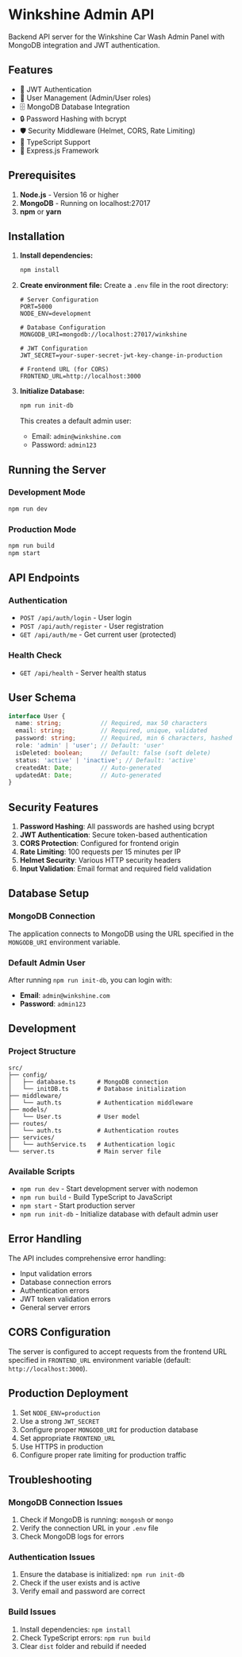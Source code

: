 # Winkshine Admin API

Backend API server for the Winkshine Car Wash Admin Panel with MongoDB integration and JWT authentication.

## Features

- 🔐 JWT Authentication
- 👥 User Management (Admin/User roles)
- 🗄️ MongoDB Database Integration
- 🔒 Password Hashing with bcrypt
- 🛡️ Security Middleware (Helmet, CORS, Rate Limiting)
- 📝 TypeScript Support
- 🚀 Express.js Framework

## Prerequisites

1. **Node.js** - Version 16 or higher
2. **MongoDB** - Running on localhost:27017
3. **npm** or **yarn**

## Installation

1. **Install dependencies:**
   ```bash
   npm install
   ```

2. **Create environment file:**
   Create a `.env` file in the root directory:
   ```env
   # Server Configuration
   PORT=5000
   NODE_ENV=development

   # Database Configuration
   MONGODB_URI=mongodb://localhost:27017/winkshine

   # JWT Configuration
   JWT_SECRET=your-super-secret-jwt-key-change-in-production

   # Frontend URL (for CORS)
   FRONTEND_URL=http://localhost:3000
   ```

3. **Initialize Database:**
   ```bash
   npm run init-db
   ```
   This creates a default admin user:
   - Email: `admin@winkshine.com`
   - Password: `admin123`

## Running the Server

### Development Mode
```bash
npm run dev
```

### Production Mode
```bash
npm run build
npm start
```

## API Endpoints

### Authentication
- `POST /api/auth/login` - User login
- `POST /api/auth/register` - User registration
- `GET /api/auth/me` - Get current user (protected)

### Health Check
- `GET /api/health` - Server health status

## User Schema

```typescript
interface User {
  name: string;           // Required, max 50 characters
  email: string;          // Required, unique, validated
  password: string;       // Required, min 6 characters, hashed
  role: 'admin' | 'user'; // Default: 'user'
  isDeleted: boolean;     // Default: false (soft delete)
  status: 'active' | 'inactive'; // Default: 'active'
  createdAt: Date;        // Auto-generated
  updatedAt: Date;        // Auto-generated
}
```

## Security Features

1. **Password Hashing**: All passwords are hashed using bcrypt
2. **JWT Authentication**: Secure token-based authentication
3. **CORS Protection**: Configured for frontend origin
4. **Rate Limiting**: 100 requests per 15 minutes per IP
5. **Helmet Security**: Various HTTP security headers
6. **Input Validation**: Email format and required field validation

## Database Setup

### MongoDB Connection
The application connects to MongoDB using the URL specified in the `MONGODB_URI` environment variable.

### Default Admin User
After running `npm run init-db`, you can login with:
- **Email**: `admin@winkshine.com`
- **Password**: `admin123`

## Development

### Project Structure
```
src/
├── config/
│   ├── database.ts      # MongoDB connection
│   └── initDB.ts        # Database initialization
├── middleware/
│   └── auth.ts          # Authentication middleware
├── models/
│   └── User.ts          # User model
├── routes/
│   └── auth.ts          # Authentication routes
├── services/
│   └── authService.ts   # Authentication logic
└── server.ts            # Main server file
```

### Available Scripts
- `npm run dev` - Start development server with nodemon
- `npm run build` - Build TypeScript to JavaScript
- `npm start` - Start production server
- `npm run init-db` - Initialize database with default admin user

## Error Handling

The API includes comprehensive error handling:
- Input validation errors
- Database connection errors
- Authentication errors
- JWT token validation errors
- General server errors

## CORS Configuration

The server is configured to accept requests from the frontend URL specified in `FRONTEND_URL` environment variable (default: `http://localhost:3000`).

## Production Deployment

1. Set `NODE_ENV=production`
2. Use a strong `JWT_SECRET`
3. Configure proper `MONGODB_URI` for production database
4. Set appropriate `FRONTEND_URL`
5. Use HTTPS in production
6. Configure proper rate limiting for production traffic

## Troubleshooting

### MongoDB Connection Issues
1. Check if MongoDB is running: `mongosh` or `mongo`
2. Verify the connection URL in your `.env` file
3. Check MongoDB logs for errors

### Authentication Issues
1. Ensure the database is initialized: `npm run init-db`
2. Check if the user exists and is active
3. Verify email and password are correct

### Build Issues
1. Install dependencies: `npm install`
2. Check TypeScript errors: `npm run build`
3. Clear `dist` folder and rebuild if needed 